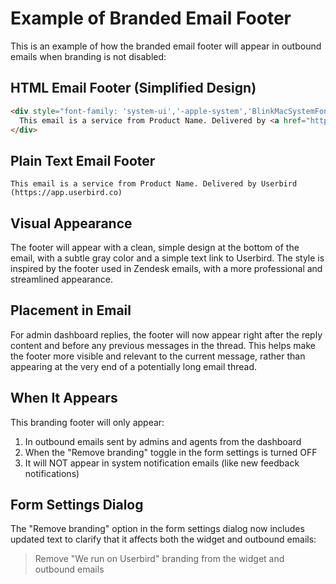 # Example of Branded Email Footer

This is an example of how the branded email footer will appear in outbound emails when branding is not disabled:

## HTML Email Footer (Simplified Design)
```html
<div style="font-family: 'system-ui','-apple-system','BlinkMacSystemFont','Segoe UI','Roboto','Oxygen-Sans','Ubuntu','Cantarell','Helvetica Neue','Arial','sans-serif'; font-size: 12px; line-height: 1.5; color: #49545c; margin: 10px 0 14px 0; padding-top: 10px; border-top: 1px solid #e5e7eb;">
  This email is a service from Product Name. Delivered by <a href="https://app.userbird.co/?ref=email&domain=Product%20Name" style="color:black;" target="_blank" rel="noopener noreferrer">Userbird</a>
</div>
```

## Plain Text Email Footer
```
This email is a service from Product Name. Delivered by Userbird (https://app.userbird.co)
```

## Visual Appearance
The footer will appear with a clean, simple design at the bottom of the email, with a subtle gray color and a simple text link to Userbird. The style is inspired by the footer used in Zendesk emails, with a more professional and streamlined appearance.

## Placement in Email
For admin dashboard replies, the footer will now appear right after the reply content and before any previous messages in the thread. This helps make the footer more visible and relevant to the current message, rather than appearing at the very end of a potentially long email thread.

## When It Appears
This branding footer will only appear:
1. In outbound emails sent by admins and agents from the dashboard
2. When the "Remove branding" toggle in the form settings is turned OFF
3. It will NOT appear in system notification emails (like new feedback notifications)

## Form Settings Dialog
The "Remove branding" option in the form settings dialog now includes updated text to clarify that it affects both the widget and outbound emails:
> Remove "We run on Userbird" branding from the widget and outbound emails 